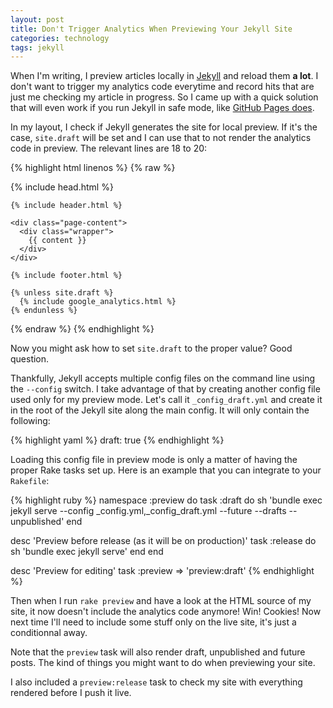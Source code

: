 ```yaml
---
layout: post
title: Don't Trigger Analytics When Previewing Your Jekyll Site
categories: technology
tags: jekyll
---
```


When I'm writing, I preview articles locally in [Jekyll](http://jekyllrb.com) and reload them **a lot**. I don't want to trigger my analytics code everytime and record hits that are just me checking my article in progress.
So I came up with a quick solution that will even work if you run Jekyll in safe mode, like [GitHub Pages does](https://help.github.com/articles/using-jekyll-with-pages/#configuration-overrides).

In my layout, I check if Jekyll generates the site for local preview. If it's the case, `site.draft` will be set and I can use that to not render the analytics code in preview.
The relevant lines are 18 to 20:

{% highlight html linenos %}
{% raw %}
<!DOCTYPE html>
<html>

  {% include head.html %}

  <body>

    {% include header.html %}

    <div class="page-content">
      <div class="wrapper">
        {{ content }}
      </div>
    </div>

    {% include footer.html %}

    {% unless site.draft %}
      {% include google_analytics.html %}
    {% endunless %}

  </body>

</html>
{% endraw %}
{% endhighlight %}

Now you might ask how to set `site.draft` to the proper value? Good question.

Thankfully, Jekyll accepts multiple config files on the command line using the `--config` switch.
I take advantage of that by creating another config file used only for my preview mode. Let's call it `_config_draft.yml` and create it in the root of the Jekyll site along the main config. It will only contain the following:

{% highlight yaml %}
draft: true
{% endhighlight %}

Loading this config file in preview mode is only a matter of having the proper Rake tasks set up.
Here is an example that you can integrate to your `Rakefile`:

{% highlight ruby %}
namespace :preview do
  task :draft do
     sh 'bundle exec jekyll serve --config _config.yml,_config_draft.yml --future --drafts --unpublished'
  end

  desc 'Preview before release (as it will be on production)'
  task :release do
    sh 'bundle exec jekyll serve'
  end
end

desc 'Preview for editing'
task :preview => 'preview:draft'
{% endhighlight %}

Then when I run `rake preview` and have a look at the HTML source of my site, it now doesn't include the analytics code anymore! Win! Cookies!
Now next time I'll need to include some stuff only on the live site, it's just a conditionnal away.

Note that the `preview` task will also render draft, unpublished and future posts. The kind of things you might want to do when previewing your site.

I also included a `preview:release` task to check my site with everything rendered before I push it live.
